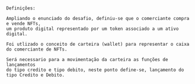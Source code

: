 #

    Definições:

    Ampliando o enunciado do desafio, definiu-se que o comerciante compra e vende NFTs, 
    um produto digital representado por um token associado a um ativo digital.

    Foi utlizado o conceito de carteira (wallet) para representar o caixa do comerciante de NFTs.

    Será necessario para a movimentação da carteira as funções de lançamentos 
    do tipo credito e tipo debito, neste ponto define-se, lançamento do tipo Credito e Debito.
